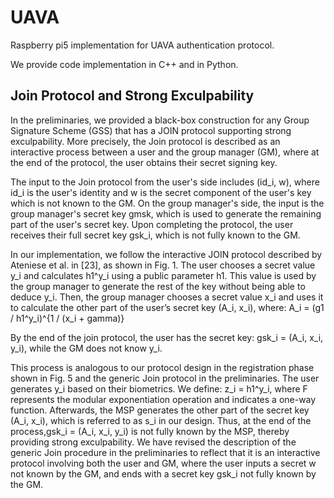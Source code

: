 # UAVA
Raspberry pi5 implementation for UAVA authentication protocol.

We provide code implementation in C++ and in Python.

## Join Protocol and Strong Exculpability

In the preliminaries, we provided a black-box construction for any Group Signature Scheme (GSS) that has a JOIN protocol supporting strong exculpability. More precisely, the Join protocol is described as an interactive process between a user and the group manager (GM), where at the end of the protocol, the user obtains their secret signing key.

The input to the Join protocol from the user's side includes (id_i, w), where id_i is the user's identity and w is the secret component of the user's key which is not known to the GM. On the group manager's side, the input is the group manager's secret key gmsk, which is used to generate the remaining part of the user's secret key. Upon completing the protocol, the user receives their full secret key gsk_i, which is not fully known to the GM.

In our implementation, we follow the interactive JOIN protocol described by Ateniese et al. in [23], as shown in Fig. 1. The user chooses a secret value y_i and calculates h1^y_i using a public parameter h1. This value is used by the group manager to generate the rest of the key without being able to deduce y_i.
Then, the group manager chooses a secret value x_i and uses it to calculate the other part of the user’s secret key (A_i, x_i), where: A_i = (g1 / h1^y_i)^{1 / (x_i + gamma)}

By the end of the join protocol, the user has the secret key: gsk_i = (A_i, x_i, y_i), while the GM does not know y_i.

This process is analogous to our protocol design in the registration phase shown in Fig. 5 and the generic Join protocol in the preliminaries. The user generates y_i based on their biometrics. We define: z_i = h1^y_i, 
where F represents the modular exponentiation operation and indicates a one-way function.
Afterwards, the MSP generates the other part of the secret key (A_i, x_i), which is referred to as s_i in our design. Thus, at the end of the process,gsk_i = (A_i, x_i, y_i) is not fully known by the MSP, thereby providing strong exculpability. We have revised the description of the generic Join procedure in the preliminaries to reflect that it is an interactive protocol involving both the user and GM, where the user inputs a secret w not known by the GM, and ends with a secret key gsk_i not fully known by the GM.









